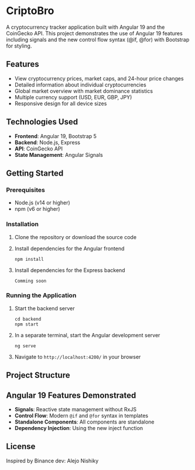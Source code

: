 # CriptoBro

A cryptocurrency tracker application built with Angular 19 and the CoinGecko API. This project demonstrates the use of Angular 19 features including signals and the new control flow syntax (@if, @for) with Bootstrap for styling.

## Features

- View cryptocurrency prices, market caps, and 24-hour price changes
- Detailed information about individual cryptocurrencies
- Global market overview with market dominance statistics
- Multiple currency support (USD, EUR, GBP, JPY)
- Responsive design for all device sizes

## Technologies Used

- **Frontend**: Angular 19, Bootstrap 5
- **Backend**: Node.js, Express
- **API**: CoinGecko API
- **State Management**: Angular Signals

## Getting Started

### Prerequisites

- Node.js (v14 or higher)
- npm (v6 or higher)

### Installation

1. Clone the repository or download the source code

2. Install dependencies for the Angular frontend
   ```
   npm install
   ```

3. Install dependencies for the Express backend
   ```
   Comming soon
   ```

### Running the Application

1. Start the backend server
   ```
   cd backend
   npm start
   ```

2. In a separate terminal, start the Angular development server
   ```
   ng serve
   ```

3. Navigate to `http://localhost:4200/` in your browser

## Project Structure


## Angular 19 Features Demonstrated

- **Signals**: Reactive state management without RxJS
- **Control Flow**: Modern `@if` and `@for` syntax in templates
- **Standalone Components**: All components are standalone
- **Dependency Injection**: Using the new inject function

## License
Inspired by Binance
dev: Alejo Nishiky
